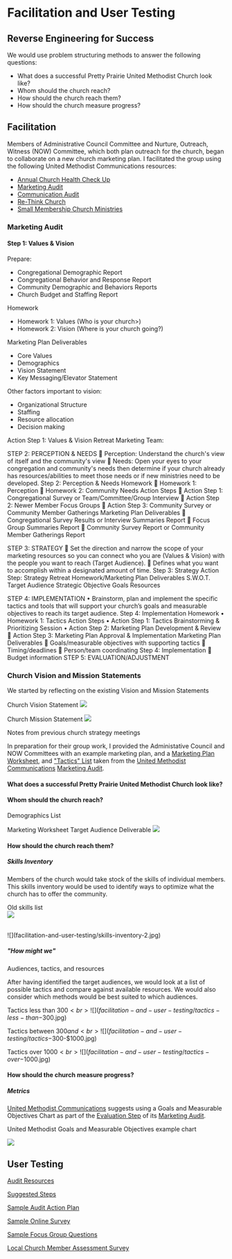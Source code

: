 # Facilitation and User Testing

## Reverse Engineering for Success
We would use problem structuring methods to answer the following questions:

* What does a successful Pretty Prairie United Methodist Church look like?
* Whom should the church reach?
* How should the church reach them?
* How should the church measure progress?

## Facilitation 

Members of Administrative Council Committee and Nurture, Outreach, Witness (NOW) Committee, which both plan outreach for the church, began to collaborate on a new church marketing plan. I facilitated the group using the following United Methodist Communications resources:

* [Annual Church Health Check Up](http://www.umcom.org/learn/take-an-annual-church-health-checkup)
* [Marketing Audit](http://www.umcom.org/learn/market-your-church-getting-started)
* [Communication Audit](http://www.umcom.org/services-products/audit-resources)
* [Re-Think Church](http://www.umcom.org/rethink-church)
* [Small Membership Church Ministries](http://www.greatplainsumc.org/smallmembershipchurchresources)

### Marketing Audit

#### Step 1: Values & Vision
Prepare: 
* Congregational Demographic Report
* Congregational Behavior and Response Report
* Community Demographic and Behaviors Reports
* Church Budget and Staffing Report

Homework
* Homework 1: Values (Who is your church>)
* Homework 2: Vision (Where is your church going?)

Marketing Plan Deliverables
* Core Values
* Demographics
* Vision Statement
* Key Messaging/Elevator Statement

Other factors important to vision:
* Organizational Structure
* Staffing
* Resource allocation
* Decision making


Action Step 1: Values & Vision Retreat
Marketing Team:

STEP 2: PERCEPTION & NEEDS
 Perception: Understand the church's view of itself and the community's view
 Needs: Open your eyes to your congregation and community's needs then
determine if your church already has resources/abilities to meet those needs or if
new ministries need to be developed.
Step 2: Perception & Needs
Homework
 Homework 1: Perception
 Homework 2: Community Needs
Action Steps
 Action Step 1: Congregational Survey or Team/Committee/Group
Interview
 Action Step 2: Newer Member Focus Groups
 Action Step 3: Community Survey or Community Member Gatherings
Marketing Plan Deliverables
 Congregational Survey Results or Interview Summaries Report
 Focus Group Summaries Report
 Community Survey Report or Community Member Gatherings Report


STEP 3: STRATEGY
 Set the direction and narrow the scope of your marketing resources so you can
connect who you are (Values & Vision) with the people you want to reach (Target
Audience).
 Defines what you want to accomplish within a designated amount of time.
Step 3: Strategy
Action Step: Strategy Retreat
Homework/Marketing Plan Deliverables
S.W.O.T.
Target Audience
Strategic Objective
Goals
Resources

STEP 4: IMPLEMENTATION
• Brainstorm, plan and implement the specific tactics and tools that will support your
church’s goals and measurable objectives to reach its target audience.
Step 4: Implementation
Homework
• Homework 1: Tactics
Action Steps
• Action Step 1: Tactics Brainstorming & Prioritizing Session
• Action Step 2: Marketing Plan Development & Review
 Action Step 3: Marketing Plan Approval & Implementation
Marketing Plan Deliverables
 Goals/measurable objectives with supporting tactics
 Timing/deadlines
 Person/team coordinating
Step 4: Implementation
 Budget information
STEP 5: EVALUATION/ADJUSTMENT




### Church Vision and Mission Statements
We started by reflecting on the existing Vision and Mission Statements

Church Vision Statement
![](facilitation-and-user-testing/vision-statement.jpg)

Church Mission Statement
![](facilitation-and-user-testing/mission-statement.jpg)

Notes from previous church strategy meetings

In preparation for their group work, I provided the Administative Council and NOW Committees with an example marketing plan, and a [Marketing Plan Worksheet](http://s3.amazonaws.com/Website_Properties_UGC/market-your-church/documents/UMCOM_YOUR_MARKETING_PLAN_WORKSHEET.PDF), and ["Tactics" List](http://s3.amazonaws.com/Website_Properties_UGC/market-your-church/documents/STEP_4_IMPLEMENTATION_HOMEWORK.PDF) taken from the [United Methodist Communications](http://www.umcom.org) [Marketing Audit](http://www.umcom.org/learn/market-your-church-getting-started). 

#### What does a successful Pretty Prairie United Methodist Church look like?

#### Whom should the church reach?
Demographics List

Marketing Worksheet Target Audience Deliverable
![](facilitation-and-user-testing/demographics-sheet.jpg)

#### How should the church reach them?

##### Skills Inventory

Members of the church would take stock of the skills of individual members. This skills inventory would be used to identify ways to optimize what the church has to offer the community. 

Old skills list<br>
![](facilitation-and-user-testing/skills-inventory-1.jpg)

<br>
![](facilitation-and-user-testing/skills-inventory-2.jpg)

##### "How might we"

Audiences, tactics, and resources

After having identified the target audiences, we would look at a list of possible tactics and compare against available resources. We would also consider which methods would be best suited to which audiences. 

Tactics less than $300<br>
![](facilitation-and-user-testing/tactics-less-than-$300.jpg)

Tactics between $300 and <br>
![](facilitation-and-user-testing/tactics-$300-$1000.jpg)

Tactics over $1000<br>
![](facilitation-and-user-testing/tactics-over-$1000.jpg)

#### How should the church measure progress?

##### Metrics

[United Methodist Communications](http://www.umcom.org) suggests using a Goals and Measurable Objectives Chart as part of the [Evaluation Step](http://www.umcom.org/learn/evaluation-adjustment-resources) of its [Marketing Audit](http://www.umcom.org/learn/market-your-church-getting-started). 

United Methodist Goals and Measurable Objectives example chart

![](facilitation-and-user-testing/goals-measurable-objectives-chart.jpg)

## User Testing

[Audit Resources](http://www.umcom.org/services-products/audit-resources)

[Suggested Steps](http://s3.amazonaws.com/Website_Properties_UGC/church-communications-audit/documents/suggested_steps.pdf)

[Sample Audit Action Plan](http://s3.amazonaws.com/Website_Properties_UGC/church-communications-audit/documents/sample_audit_action_plan.pdf)

[Sample Online Survey](http://s3.amazonaws.com/Website_Properties_UGC/church-communications-audit/documents/sample_online_survey.pdf)

[Sample Focus Group Questions](http://s3.amazonaws.com/Website_Properties_UGC/church-communications-audit/documents/sample_focus_group_questions.pdf)

[Local Church Member Assessment Survey](http://s3.amazonaws.com/Website_Properties_UGC/mycom/SURVEY_7529893.PDF)
